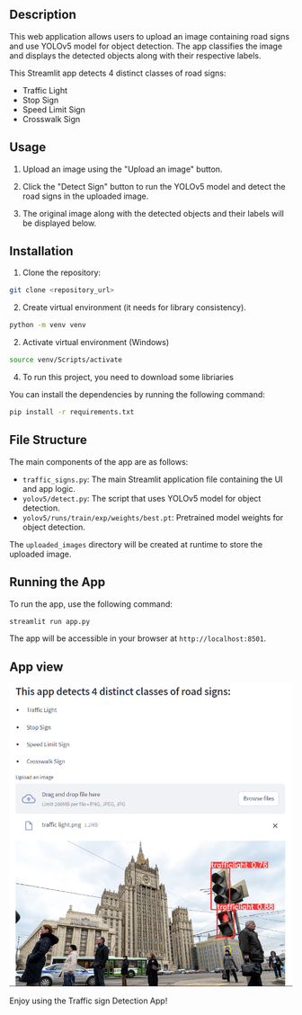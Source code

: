 ## Description

This web application allows users to upload an image containing road signs and use YOLOv5 model for object detection. The app classifies the image and displays the detected objects along with their respective labels.

This Streamlit app detects 4 distinct classes of road signs:
- Traffic Light
- Stop Sign
- Speed Limit Sign
- Crosswalk Sign

## Usage

1. Upload an image using the "Upload an image" button.

2. Click the "Detect Sign" button to run the YOLOv5 model and detect the road signs in the uploaded image.

3. The original image along with the detected objects and their labels will be displayed below.


## Installation
1. Clone the repository:
```sh
git clone <repository_url>
```

2. Create virtual environment (it needs for library consistency). 
```sh
python -m venv venv
```
2. Activate virtual environment (Windows)
```sh
source venv/Scripts/activate 
```
4. To run this project, you need to download some libriaries

You can install the dependencies by running the following command:
```sh
pip install -r requirements.txt
```

## File Structure

The main components of the app are as follows:

- `traffic_signs.py`: The main Streamlit application file containing the UI and app logic.
- `yolov5/detect.py`: The script that uses YOLOv5 model for object detection.
- `yolov5/runs/train/exp/weights/best.pt`: Pretrained model weights for object detection.

The `uploaded_images` directory will be created at runtime to store the uploaded image.

## Running the App

To run the app, use the following command:
```sh
streamlit run app.py
```

The app will be accessible in your browser at `http://localhost:8501`.

## App view

![alt text](pictures/app.png)

Enjoy using the Traffic sign Detection App!
